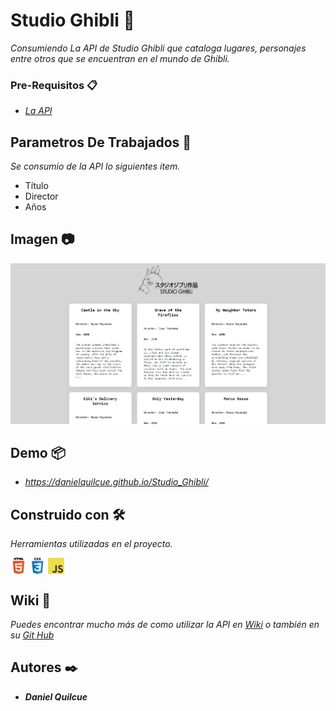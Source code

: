# Studio Ghibli 📌


_Consumiendo La API de Studio Ghibli que cataloga lugares, personajes entre otros que se encuentran en el mundo de Ghibli._


### Pre-Requisitos 📋

 * _[La API](https://ghibliapi.herokuapp.com/)_ 

## Parametros De Trabajados 🚀

_Se consumio de la API lo siguientes item._

 * Título
 * Director
 * Años



## Imagen 📷

![](/Recursos/Ghibli.PNG)


## Demo  📦

* _https://danielquilcue.github.io/Studio_Ghibli/_

## Construido con 🛠️

_Herramientas utilizadas en el proyecto._

 <img align="top" alt="HTML5" width="26px" src="https://raw.githubusercontent.com/github/explore/80688e429a7d4ef2fca1e82350fe8e3517d3494d/topics/html/html.png" />
 <img align="top" alt="CSS3" width="26px" src="https://raw.githubusercontent.com/github/explore/80688e429a7d4ef2fca1e82350fe8e3517d3494d/topics/css/css.png" />
<img align="top" alt="JavaScript" width="26px" src="https://raw.githubusercontent.com/github/explore/80688e429a7d4ef2fca1e82350fe8e3517d3494d/topics/javascript/javascript.png" />



## Wiki 📖

_Puedes encontrar mucho más de como utilizar la API en [Wiki](https://ghibliapi.herokuapp.com/) o también en su [Git Hub](https://github.com/janaipakos/ghibliapi)_

## Autores ✒️

* _**Daniel Quilcue**_ 






